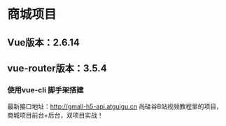 # 商城项目
## Vue版本：2.6.14
## vue-router版本：3.5.4
### 使用vue-cli 脚手架搭建
最新接口地址：http://gmall-h5-api.atguigu.cn
尚硅谷B站视频教程里的项目，商城项目前台+后台，双项目实战！
